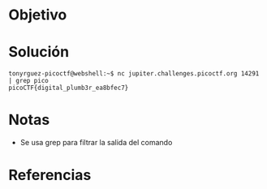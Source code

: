 # Objetivo


# Solución
```
tonyrguez-picoctf@webshell:~$ nc jupiter.challenges.picoctf.org 14291 | grep pico
picoCTF{digital_plumb3r_ea8bfec7}

```

# Notas
- Se usa grep para filtrar la salida del comando

# Referencias